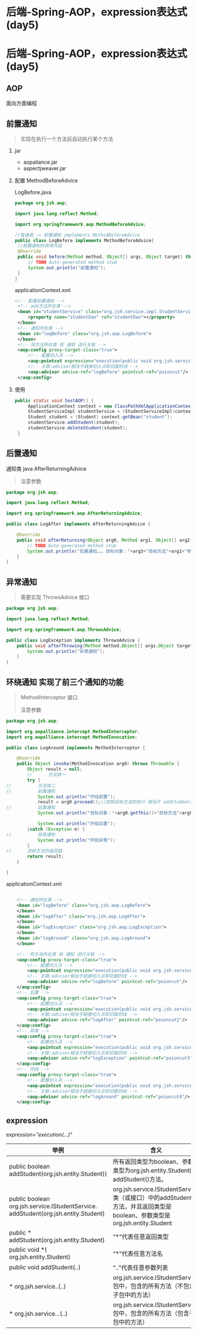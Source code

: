 # 后端-Spring-AOP，expression表达式(day5)


# 后端-Spring-AOP，expression表达式(day5)

## AOP

面向方面编程

## 前置通知

> 实现在执行一个方法前自动执行某个方法

1. jar

   - aopaliance.jar
   - aspectjweaver.jar

2. 配置 MethodBeforeAdvice

   LogBefore.java

   ```java
   package org.jsh.aop;
   
   import java.lang.reflect.Method;
   
   import org.springframework.aop.MethodBeforeAdvice;
   
   //普通类 -> 前置通知 implements MethodBeforeAdvice
   public class LogBefore implements MethodBeforeAdvice{
   	//前置通知的具体内容
   	@Override
   	public void before(Method method, Object[] args, Object target) throws Throwable {
   		// TODO Auto-generated method stub
   		System.out.println("前置通知");
   	}
   }
   
   ```

   applicationContext.xml

   ```xml
   <!-- 配置前置通知 -->
   	<!-- add方法所在类 -->
   	<bean id="studentService" class="org.jsh.service.impl.StudentServiceImpl">
   		<property name="studentDao" ref="studentDao"></property>
   	</bean>
   	<!-- 通知所在类 -->
   	<bean id="logBefore" class="org.jsh.aop.LogBefore">
   	</bean>
   	<!-- 将方法所在类 和 通知 进行关联 -->
   	<aop:config proxy-target-class="true">
   		<!-- 配置切入点 -->
   		<aop:pointcut expression="execution(public void org.jsh.service.impl.StudentServiceImpl.deleteStudent(org.jsh.entiy.Student)) or execution(public void org.jsh.service.impl.StudentServiceImpl.addStudent(org.jsh.entiy.Student))" id="poioncut"/>
   		<!-- 关联:advisor相当于链接切入点和切面的线 -->
   		<aop:advisor advice-ref="logBefore" pointcut-ref="poioncut"/>
   	</aop:config>
   ```

3. 使用

   ```java
   public static void testAOP() {
   		ApplicationContext context = new ClassPathXmlApplicationContext("applicationContext.xml");
   		StudentServiceImpl studentService = (StudentServiceImpl)context.getBean("studentService");
   		Student student = (Student) context.getBean("student");
   		studentService.addStudent(student);
   		studentService.deleteStudent(student);
   	}
   ```

## 后置通知

通知类 java  AfterReturningAdvice

> 注意参数

```java
package org.jsh.aop;

import java.lang.reflect.Method;

import org.springframework.aop.AfterReturningAdvice;

public class LogAfter implements AfterReturningAdvice {

	@Override
	public void afterReturning(Object arg0, Method arg1, Object[] arg2, Object arg3) throws Throwable {
		// TODO Auto-generated method stub
		System.out.println("后置通知。。。目标对象："+arg3+"目标方法"+arg1+"参数个数"+arg2.length+"方法的返回值"+arg0);
	}
}
```

## 异常通知

> 需要实现 ThrowsAdvice 接口

```java
package org.jsh.aop;

import java.lang.reflect.Method;

import org.springframework.aop.ThrowsAdvice;

public class LogException implements ThrowsAdvice {
	public void afterThrowing(Method method,Object[] args,Object target,Throwable ThrowableSubclass) {
		System.out.println("异常通知");
	}
}

```

## 环绕通知 实现了前三个通知的功能

> MethodInterceptor 接口
>
> 注意参数

```java
package org.jsh.aop;

import org.aopalliance.intercept.MethodInterceptor;
import org.aopalliance.intercept.MethodInvocation;

public class LogAround implements MethodInterceptor {

	@Override
	public Object invoke(MethodInvocation arg0) throws Throwable {
		Object result = null;
		//		方法体一
		try {
//			方法体二
//			前置通知
			System.out.println("环绕前置");
		 	result = arg0.proceed();//控制目标方法的执行 相当于 addStudent()
//			后置通知
			System.out.println("目标对象："+arg0.getThis()+"目标方法"+arg0.getMethod()+"参数个数"+arg0.getArguments().length+"方法的返回值"+result);

		 	System.out.println("环绕后置");
		}catch (Exception e) {
//			异常通知
			System.out.println("环绕异常");
		}
//		目标方法的返回值
		return result;
	}

}

```

applicationContext.xml



```xml

	<!-- 通知所在类 -->
	<bean id="logBefore" class="org.jsh.aop.LogBefore">
	</bean>
	<bean id="logAfter" class="org.jsh.aop.LogAfter">
	</bean>
	<bean id="logException" class="org.jsh.aop.LogException">
	</bean>
	<bean id="logAround" class="org.jsh.aop.LogAround">
	</bean>

	<!-- 将方法所在类 和 通知 进行关联 -->
	<aop:config proxy-target-class="true">
		<!-- 配置切入点 -->
		<aop:pointcut expression="execution(public void org.jsh.service.impl.StudentServiceImpl.deleteStudent(org.jsh.entiy.Student)) or execution(public void org.jsh.service.impl.StudentServiceImpl.addStudent(org.jsh.entiy.Student))" id="poioncut"/>
		<!-- 关联:advisor相当于链接切入点和切面的线 -->
		<aop:advisor advice-ref="logBefore" pointcut-ref="poioncut"/>
	</aop:config>
	<!-- 后置 -->
	<aop:config proxy-target-class="true">
		<!-- 配置切入点 -->
		<aop:pointcut expression="execution(public void org.jsh.service.impl.StudentServiceImpl.addStudent(org.jsh.entiy.Student))" id="poioncut2"/>
		<!-- 关联:advisor相当于链接切入点和切面的线 -->
		<aop:advisor advice-ref="logAfter" pointcut-ref="poioncut2"/>
	</aop:config>
	<!-- 异常 -->
	<aop:config proxy-target-class="true">
		<!-- 配置切入点 -->
		<aop:pointcut expression="execution(public void org.jsh.service.impl.StudentServiceImpl.addStudent(org.jsh.entiy.Student))" id="poioncut3"/>
		<!-- 关联:advisor相当于链接切入点和切面的线 -->
		<aop:advisor advice-ref="logException" pointcut-ref="poioncut3"/>
	</aop:config>
	<!-- 环绕 -->
	<aop:config proxy-target-class="true">
		<!-- 配置切入点 -->
		<aop:pointcut expression="execution(public void org.jsh.service.impl.StudentServiceImpl.addStudent(org.jsh.entiy.Student))" id="poioncut4"/>
		<!-- 关联:advisor相当于链接切入点和切面的线 -->
		<aop:advisor advice-ref="logAround" pointcut-ref="poioncut4"/>
	</aop:config>
```



## expression

expression=*"execution(…)"* 

| 举例                                                         | 含义                                                         |
| ------------------------------------------------------------ | ------------------------------------------------------------ |
| public  boolean addStudent(org.jsh.entity.Student))          | 所有返回类型为boolean、参数类型为org.jsh.entity.Student的addStudent()方法。 |
| public  boolean org.jsh.service.IStudentService.  addStudent(org.jsh.entity.Student) | org.jsh.service.IStudentService类（或接口）中的addStudent()方法，并且返回类型是boolean、参数类型是org.jsh.entity.Student |
| public  * addStudent(org.jsh.entity.Student)                 | “*”代表任意返回类型                                          |
| public  void *( org.jsh.entity.Student)                      | “*”代表任意方法名                                            |
| public  void addStudent(..)                                  | “..”代表任意参数列表                                         |
| *  org.jsh.service.*.*(..)                                   | org.jsh.service.IStudentService包中，包含的所有方法（不包含子包中的方法） |
| * org.jsh.service..*.*(..)                                   | org.jsh.service.IStudentService包中，包含的所有方法（包含子包中的方法） |


